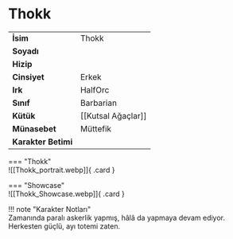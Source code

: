 # Thokk   
  
<div class="grid" markdown>  
  
|  |  |  
|---|---|  
| **İsim** | Thokk |  
| **Soyadı** |  |  
| **Hizip** |  |  
| **Cinsiyet** | Erkek |  
| **Irk** | HalfOrc |  
| **Sınıf** | Barbarian |  
| **Kütük** | [[Kutsal Ağaçlar]] |  
| **Münasebet** | Müttefik |  
| **Karakter Betimi** |  |  
  
  
=== "Thokk"  
	![[Thokk_portrait.webp]]{ .card }  
  
=== "Showcase"  
	![[Thokk_Showcase.webp]]{ .card }  
  
</div>  
  
!!! note "Karakter Notları"  
	Zamanında paralı askerlik yapmış, hâlâ da yapmaya devam ediyor. Herkesten güçlü, ayı totemi zaten.   